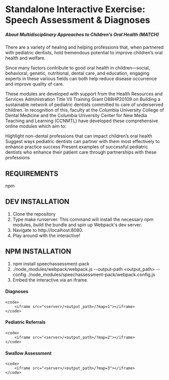 Standalone Interactive Exercise: Speech Assessment & Diagnoses
==========

##### About Multidisciplinary Approaches to Children’s Oral Health (MATCH)
There are a variety of healing and helping professions that, when partnered with pediatric dentists, hold tremendous potential to improve children’s oral health and welfare.

Since many factors contribute to good oral health in children—social, behavioral, genetic, nutritional, dental care, and education, engaging experts in these various fields can both help reduce disease occurrence and improve quality of care.

These modules are developed with support from the Health Resources and Services Administration Title VII Training Grant D88HP20109 on Building a sustainable network of pediatric dentists committed to care of underserved children. In recognition of this, faculty at the Columbia University College of Dental Medicine and the Columbia University Center for New Media Teaching and Learning (CCNMTL) have developed these comprehensive online modules which aim to:

Highlight non-dental professions that can impact children’s oral health
Suggest ways pediatric dentists can partner with them most effectively to enhance practice success
Present examples of successful pediatric dentists who enhance their patient care through partnerships with these professions

REQUIREMENTS
------------
npm

DEV INSTALLATION
------------
1. Clone the repository
2. Type make runserver. This command will install the necessary npm modules, build the bundle and spin up Webpack's dev server.
3. Navigate to http://localhost:8080.
4. Play around with the interactive!

NPM INSTALLATION
------------
1. npm install speechassessment-pack
2. ./node_modules/webpack/webpack.js --output-path <output_path> --config ./node_modules/speechassessment-pack/webpack.config.js
3. Embed the interactive via an iframe.


#### Diagnoses
```
<code>
    <iframe src="<server>/<output_path>/?map=1"></iframe>
</code>
```

#### Pediatric Referrals
```
<code>
    <iframe src="<server>/<output_path>/?map=2"></iframe>
</code>
```

#### Swallow Assessment
```
<code>
    <iframe src="<server>/<output_path>/?map=3"></iframe>
</code>
```